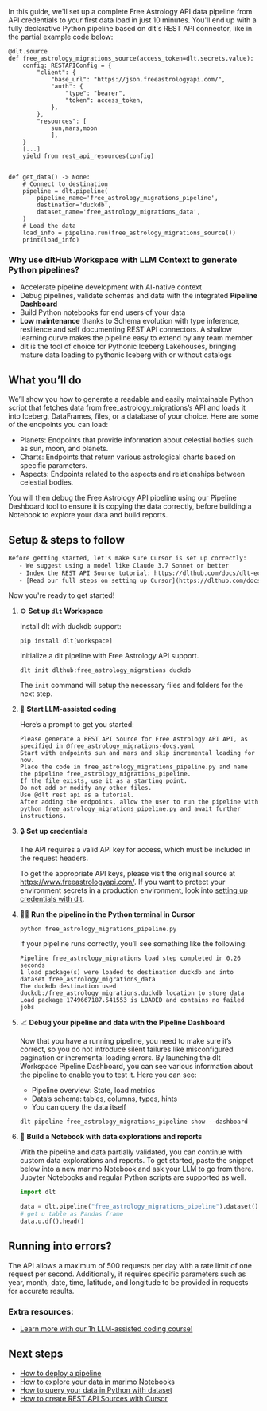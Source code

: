 In this guide, we'll set up a complete Free Astrology API data pipeline from API credentials to your first data load in just 10 minutes. You'll end up with a fully declarative Python pipeline based on dlt's REST API connector, like in the partial example code below:

```python-outcome
@dlt.source
def free_astrology_migrations_source(access_token=dlt.secrets.value):
    config: RESTAPIConfig = {
        "client": {
            "base_url": "https://json.freeastrologyapi.com/",
            "auth": {
                "type": "bearer",
                "token": access_token,
            },
        },
        "resources": [
            sun,mars,moon
            ],
    }
    [...]
    yield from rest_api_resources(config)


def get_data() -> None:
    # Connect to destination
    pipeline = dlt.pipeline(
        pipeline_name='free_astrology_migrations_pipeline',
        destination='duckdb',
        dataset_name='free_astrology_migrations_data', 
    )
    # Load the data
    load_info = pipeline.run(free_astrology_migrations_source())
    print(load_info) 
```

### Why use dltHub Workspace with LLM Context to generate Python pipelines?

- Accelerate pipeline development with AI-native context
- Debug pipelines, validate schemas and data with the integrated **Pipeline Dashboard**
- Build Python notebooks for end users of your data
- **Low maintenance** thanks to Schema evolution with type inference, resilience and self documenting REST API connectors. A shallow learning curve makes the pipeline easy to extend by any team member
- dlt is the tool of choice for Pythonic Iceberg Lakehouses, bringing mature data loading to pythonic Iceberg with or without catalogs

## What you’ll do

We’ll show you how to generate a readable and easily maintainable Python script that fetches data from free_astrology_migrations’s API and loads it into Iceberg, DataFrames, files, or a database of your choice. Here are some of the endpoints you can load:

- Planets: Endpoints that provide information about celestial bodies such as sun, moon, and planets.
- Charts: Endpoints that return various astrological charts based on specific parameters.
- Aspects: Endpoints related to the aspects and relationships between celestial bodies.

You will then debug the Free Astrology API pipeline using our Pipeline Dashboard tool to ensure it is copying the data correctly, before building a Notebook to explore your data and build reports.

## Setup & steps to follow

```default
Before getting started, let's make sure Cursor is set up correctly:
   - We suggest using a model like Claude 3.7 Sonnet or better
   - Index the REST API Source tutorial: https://dlthub.com/docs/dlt-ecosystem/verified-sources/rest_api/ and add it to context as **@dlt rest api**
   - [Read our full steps on setting up Cursor](https://dlthub.com/docs/dlt-ecosystem/llm-tooling/cursor-restapi#23-configuring-cursor-with-documentation)
```

Now you're ready to get started!

1. ⚙️ **Set up `dlt` Workspace**
    
    Install dlt with duckdb support:
    ```shell
    pip install dlt[workspace]
    ```

    Initialize a dlt pipeline with Free Astrology API support.
    ```shell
    dlt init dlthub:free_astrology_migrations duckdb
    ```

    The `init` command will setup the necessary files and folders for the next step.
    
2. 🤠 **Start LLM-assisted coding**
    
    Here’s a prompt to get you started:
    
    ```prompt
    Please generate a REST API Source for Free Astrology API API, as specified in @free_astrology_migrations-docs.yaml 
    Start with endpoints sun and mars and skip incremental loading for now. 
    Place the code in free_astrology_migrations_pipeline.py and name the pipeline free_astrology_migrations_pipeline. 
    If the file exists, use it as a starting point. 
    Do not add or modify any other files. 
    Use @dlt rest api as a tutorial. 
    After adding the endpoints, allow the user to run the pipeline with python free_astrology_migrations_pipeline.py and await further instructions.
    ```

    
3. 🔒 **Set up credentials** 
    
    The API requires a valid API key for access, which must be included in the request headers.
    
    To get the appropriate API keys, please visit the original source at https://www.freeastrologyapi.com/.
    If you want to protect your environment secrets in a production environment, look into [setting up credentials with dlt](https://dlthub.com/docs/walkthroughs/add_credentials).
    
4. 🏃‍♀️ **Run the pipeline in the Python terminal in Cursor**
    
    ```shell
    python free_astrology_migrations_pipeline.py
    ```
    
    If your pipeline runs correctly, you’ll see something like the following:
    
    ```shell
    Pipeline free_astrology_migrations load step completed in 0.26 seconds
    1 load package(s) were loaded to destination duckdb and into dataset free_astrology_migrations_data
    The duckdb destination used duckdb:/free_astrology_migrations.duckdb location to store data
    Load package 1749667187.541553 is LOADED and contains no failed jobs
    ```
    
5. 📈 **Debug your pipeline and data with the Pipeline Dashboard**

    Now that you have a running pipeline, you need to make sure it’s correct, so you do not introduce silent failures like misconfigured pagination or incremental loading errors. By launching the dlt Workspace Pipeline Dashboard, you can see various information about the pipeline to enable you to test it. Here you can see:
    - Pipeline overview: State, load metrics
    - Data’s schema: tables, columns, types, hints
    - You can query the data itself
    
    ```shell
    dlt pipeline free_astrology_migrations_pipeline show --dashboard
    ```
    
6. 🐍 **Build a Notebook with data explorations and reports**

    With the pipeline and data partially validated, you can continue with custom data explorations and reports. To get started, paste the snippet below into a new marimo Notebook and ask your LLM to go from there. Jupyter Notebooks and regular Python scripts are supported as well.

    
    ```python
    import dlt

   data = dlt.pipeline("free_astrology_migrations_pipeline").dataset()
   # get u table as Pandas frame
   data.u.df().head()
    ```

## Running into errors?

The API allows a maximum of 500 requests per day with a rate limit of one request per second. Additionally, it requires specific parameters such as year, month, date, time, latitude, and longitude to be provided in requests for accurate results.

### Extra resources:

- [Learn more with our 1h LLM-assisted coding course!](https://www.youtube.com/watch?v=GGid70rnJuM)

## Next steps

- [How to deploy a pipeline](https://dlthub.com/docs/walkthroughs/deploy-a-pipeline)
- [How to explore your data in marimo Notebooks](https://dlthub.com/docs/general-usage/dataset-access/marimo)
- [How to query your data in Python with dataset](https://dlthub.com/docs/general-usage/dataset-access/dataset)
- [How to create REST API Sources with Cursor](https://dlthub.com/docs/dlt-ecosystem/llm-tooling/cursor-restapi)